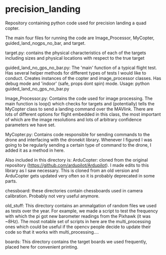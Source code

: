 # precision_landing
Repository containing python code used for precision landing a quad copter. 

The main four files for running the code are Image_Processor, MyCopter, guided_land_nogps_no_bar, and target.

target.py: contains the physical characteristics of each of the targets including sizes and physical locations with respect to the true target

guided_land_no_gps_no_bar.py: The 'main' function of a typical flight test. Has several helper methods for different types of tests I would like to conduct. Creates instances of the copter and image_processor classes. Has debug mode and 'indoor' (safe, props dont spin) mode. Usage: python guided_land_no_gps_no_bar.py

Image_Processor.py: Contains the code used for image processing. The main function is loop() which checks for targets and (potentially) tells the MyCopter class to send a landing command over the MAVlink. There are lots of different options for flight embedded in this class, the most important of which are the image resolutions and lots of arbitrary confidence parameters we have set.

MyCopter.py: Contains code responsible for sending commands to the drone and interfacing with the dronekit library. Whenever I figured I was going to be regularly sending a certain type of command to the drone, I added it as a method in here.




Also included in this directory is:
ArduCopter: cloned from the original repository (https://github.com/ardupilot/Ardupilot). I made edits to this library as I saw necessary. This is cloned from an old version and ArduCopter gets updated very often so it is probably deprecated in some parts.

chessboard: these directories contain chessboards used in camera calibration. Probably not very useful anymore. 

old_stuff: This directory contains an ammalgation of random files we used as tests over the year. For example, we made a script to test the frequency with which the pi got new barometer readings from the Pixhawk (it was ~8Hz). The most notable set of scripts in here are the multi_processing ones which could be useful if the opencv people decide to update their code so that it works with multi_processing....

boards: This directory contains the target boards we used frequently, placed here for convenient printing.